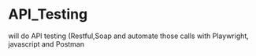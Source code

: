 # API_Testing
will do API testing (Restful,Soap and automate those calls with Playwright, javascript and Postman
